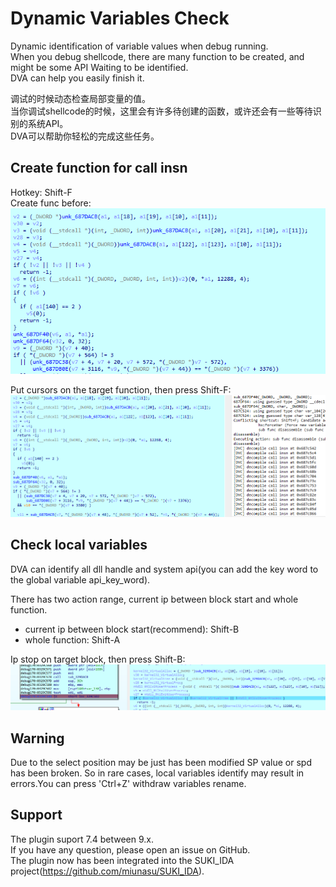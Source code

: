 # Dynamic Variables Check
 
Dynamic identification of variable values when debug running.   
When you debug shellcode, there are many function to be created, and might be some API Waiting to be identified.  
DVA can help you easily finish it.  
  
调试的时候动态检查局部变量的值。  
当你调试shellcode的时候，这里会有许多待创建的函数，或许还会有一些等待识别的系统API。  
DVA可以帮助你轻松的完成这些任务。  

## Create function for call insn
Hotkey: Shift-F  
Create func before:  
![](./picture/create_func_before.png)  

Put cursors on the target function, then press Shift-F:  
![](./picture/create_func_after.png)  

## Check local variables
DVA can identify all dll handle and system api(you can add the key word to the global variable api_key_word).  

There has two action range, current ip between block start and whole function.  
* current ip between block start(recommend): Shift-B  
* whole function: Shift-A  
  
Ip stop on target block, then press Shift-B:  
![](./picture/Identifying_variables.png)


## Warning
Due to the select position may be just has been modified SP value or spd has been broken. So in rare cases, local variables identify may result in errors.You can press 'Ctrl+Z' withdraw variables rename.  

## Support
The plugin suport 7.4 between 9.x.  
If you have any question, please open an issue on GitHub.  
The plugin now has been integrated into the SUKI_IDA project(https://github.com/miunasu/SUKI_IDA).  

